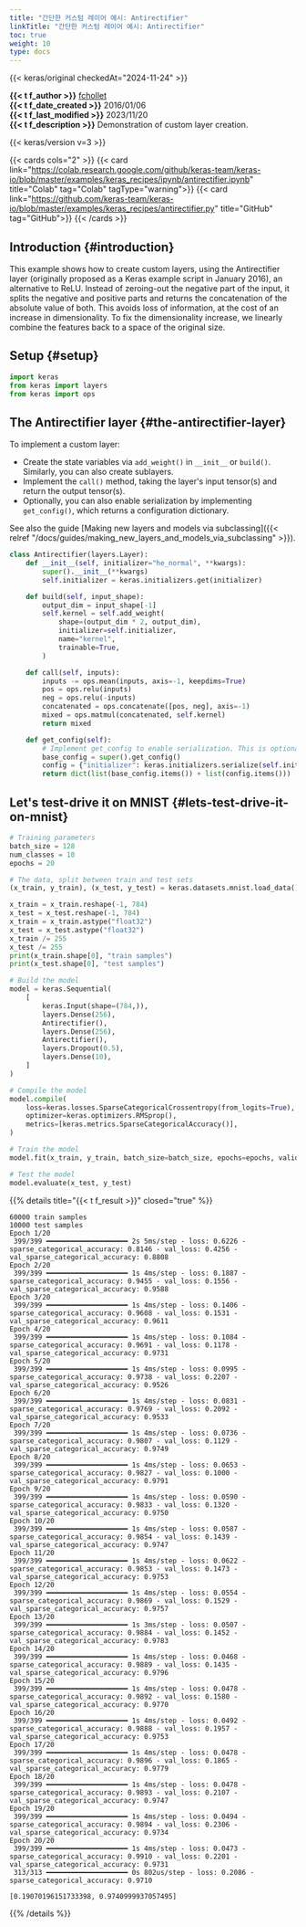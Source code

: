 ```yaml
---
title: "간단한 커스텀 레이어 예시: Antirectifier"
linkTitle: "간단한 커스텀 레이어 예시: Antirectifier"
toc: true
weight: 10
type: docs
---
```


{{< keras/original checkedAt="2024-11-24" >}}

**{{< t f_author >}}** [fchollet](https://twitter.com/fchollet)  
**{{< t f_date_created >}}** 2016/01/06  
**{{< t f_last_modified >}}** 2023/11/20  
**{{< t f_description >}}** Demonstration of custom layer creation.

{{< keras/version v=3 >}}

{{< cards cols="2" >}}
{{< card link="https://colab.research.google.com/github/keras-team/keras-io/blob/master/examples/keras_recipes/ipynb/antirectifier.ipynb" title="Colab" tag="Colab" tagType="warning">}}
{{< card link="https://github.com/keras-team/keras-io/blob/master/examples/keras_recipes/antirectifier.py" title="GitHub" tag="GitHub">}}
{{< /cards >}}

## Introduction {#introduction}

This example shows how to create custom layers, using the Antirectifier layer (originally proposed as a Keras example script in January 2016), an alternative to ReLU. Instead of zeroing-out the negative part of the input, it splits the negative and positive parts and returns the concatenation of the absolute value of both. This avoids loss of information, at the cost of an increase in dimensionality. To fix the dimensionality increase, we linearly combine the features back to a space of the original size.

## Setup {#setup}

```python
import keras
from keras import layers
from keras import ops
```

## The Antirectifier layer {#the-antirectifier-layer}

To implement a custom layer:

- Create the state variables via `add_weight()` in `__init__` or `build()`. Similarly, you can also create sublayers.
- Implement the `call()` method, taking the layer's input tensor(s) and return the output tensor(s).
- Optionally, you can also enable serialization by implementing `get_config()`, which returns a configuration dictionary.

See also the guide [Making new layers and models via subclassing]({{< relref "/docs/guides/making_new_layers_and_models_via_subclassing" >}}).

```python
class Antirectifier(layers.Layer):
    def __init__(self, initializer="he_normal", **kwargs):
        super().__init__(**kwargs)
        self.initializer = keras.initializers.get(initializer)

    def build(self, input_shape):
        output_dim = input_shape[-1]
        self.kernel = self.add_weight(
            shape=(output_dim * 2, output_dim),
            initializer=self.initializer,
            name="kernel",
            trainable=True,
        )

    def call(self, inputs):
        inputs -= ops.mean(inputs, axis=-1, keepdims=True)
        pos = ops.relu(inputs)
        neg = ops.relu(-inputs)
        concatenated = ops.concatenate([pos, neg], axis=-1)
        mixed = ops.matmul(concatenated, self.kernel)
        return mixed

    def get_config(self):
        # Implement get_config to enable serialization. This is optional.
        base_config = super().get_config()
        config = {"initializer": keras.initializers.serialize(self.initializer)}
        return dict(list(base_config.items()) + list(config.items()))
```

## Let's test-drive it on MNIST {#lets-test-drive-it-on-mnist}

```python
# Training parameters
batch_size = 128
num_classes = 10
epochs = 20

# The data, split between train and test sets
(x_train, y_train), (x_test, y_test) = keras.datasets.mnist.load_data()

x_train = x_train.reshape(-1, 784)
x_test = x_test.reshape(-1, 784)
x_train = x_train.astype("float32")
x_test = x_test.astype("float32")
x_train /= 255
x_test /= 255
print(x_train.shape[0], "train samples")
print(x_test.shape[0], "test samples")

# Build the model
model = keras.Sequential(
    [
        keras.Input(shape=(784,)),
        layers.Dense(256),
        Antirectifier(),
        layers.Dense(256),
        Antirectifier(),
        layers.Dropout(0.5),
        layers.Dense(10),
    ]
)

# Compile the model
model.compile(
    loss=keras.losses.SparseCategoricalCrossentropy(from_logits=True),
    optimizer=keras.optimizers.RMSprop(),
    metrics=[keras.metrics.SparseCategoricalAccuracy()],
)

# Train the model
model.fit(x_train, y_train, batch_size=batch_size, epochs=epochs, validation_split=0.15)

# Test the model
model.evaluate(x_test, y_test)
```

{{% details title="{{< t f_result >}}" closed="true" %}}

```plain
60000 train samples
10000 test samples
Epoch 1/20
 399/399 ━━━━━━━━━━━━━━━━━━━━ 2s 5ms/step - loss: 0.6226 - sparse_categorical_accuracy: 0.8146 - val_loss: 0.4256 - val_sparse_categorical_accuracy: 0.8808
Epoch 2/20
 399/399 ━━━━━━━━━━━━━━━━━━━━ 1s 4ms/step - loss: 0.1887 - sparse_categorical_accuracy: 0.9455 - val_loss: 0.1556 - val_sparse_categorical_accuracy: 0.9588
Epoch 3/20
 399/399 ━━━━━━━━━━━━━━━━━━━━ 1s 4ms/step - loss: 0.1406 - sparse_categorical_accuracy: 0.9608 - val_loss: 0.1531 - val_sparse_categorical_accuracy: 0.9611
Epoch 4/20
 399/399 ━━━━━━━━━━━━━━━━━━━━ 1s 4ms/step - loss: 0.1084 - sparse_categorical_accuracy: 0.9691 - val_loss: 0.1178 - val_sparse_categorical_accuracy: 0.9731
Epoch 5/20
 399/399 ━━━━━━━━━━━━━━━━━━━━ 1s 4ms/step - loss: 0.0995 - sparse_categorical_accuracy: 0.9738 - val_loss: 0.2207 - val_sparse_categorical_accuracy: 0.9526
Epoch 6/20
 399/399 ━━━━━━━━━━━━━━━━━━━━ 1s 4ms/step - loss: 0.0831 - sparse_categorical_accuracy: 0.9769 - val_loss: 0.2092 - val_sparse_categorical_accuracy: 0.9533
Epoch 7/20
 399/399 ━━━━━━━━━━━━━━━━━━━━ 1s 4ms/step - loss: 0.0736 - sparse_categorical_accuracy: 0.9807 - val_loss: 0.1129 - val_sparse_categorical_accuracy: 0.9749
Epoch 8/20
 399/399 ━━━━━━━━━━━━━━━━━━━━ 1s 4ms/step - loss: 0.0653 - sparse_categorical_accuracy: 0.9827 - val_loss: 0.1000 - val_sparse_categorical_accuracy: 0.9791
Epoch 9/20
 399/399 ━━━━━━━━━━━━━━━━━━━━ 1s 4ms/step - loss: 0.0590 - sparse_categorical_accuracy: 0.9833 - val_loss: 0.1320 - val_sparse_categorical_accuracy: 0.9750
Epoch 10/20
 399/399 ━━━━━━━━━━━━━━━━━━━━ 1s 4ms/step - loss: 0.0587 - sparse_categorical_accuracy: 0.9854 - val_loss: 0.1439 - val_sparse_categorical_accuracy: 0.9747
Epoch 11/20
 399/399 ━━━━━━━━━━━━━━━━━━━━ 1s 4ms/step - loss: 0.0622 - sparse_categorical_accuracy: 0.9853 - val_loss: 0.1473 - val_sparse_categorical_accuracy: 0.9753
Epoch 12/20
 399/399 ━━━━━━━━━━━━━━━━━━━━ 1s 4ms/step - loss: 0.0554 - sparse_categorical_accuracy: 0.9869 - val_loss: 0.1529 - val_sparse_categorical_accuracy: 0.9757
Epoch 13/20
 399/399 ━━━━━━━━━━━━━━━━━━━━ 1s 3ms/step - loss: 0.0507 - sparse_categorical_accuracy: 0.9884 - val_loss: 0.1452 - val_sparse_categorical_accuracy: 0.9783
Epoch 14/20
 399/399 ━━━━━━━━━━━━━━━━━━━━ 1s 4ms/step - loss: 0.0468 - sparse_categorical_accuracy: 0.9889 - val_loss: 0.1435 - val_sparse_categorical_accuracy: 0.9796
Epoch 15/20
 399/399 ━━━━━━━━━━━━━━━━━━━━ 1s 4ms/step - loss: 0.0478 - sparse_categorical_accuracy: 0.9892 - val_loss: 0.1580 - val_sparse_categorical_accuracy: 0.9770
Epoch 16/20
 399/399 ━━━━━━━━━━━━━━━━━━━━ 1s 4ms/step - loss: 0.0492 - sparse_categorical_accuracy: 0.9888 - val_loss: 0.1957 - val_sparse_categorical_accuracy: 0.9753
Epoch 17/20
 399/399 ━━━━━━━━━━━━━━━━━━━━ 1s 4ms/step - loss: 0.0478 - sparse_categorical_accuracy: 0.9896 - val_loss: 0.1865 - val_sparse_categorical_accuracy: 0.9779
Epoch 18/20
 399/399 ━━━━━━━━━━━━━━━━━━━━ 1s 4ms/step - loss: 0.0478 - sparse_categorical_accuracy: 0.9893 - val_loss: 0.2107 - val_sparse_categorical_accuracy: 0.9747
Epoch 19/20
 399/399 ━━━━━━━━━━━━━━━━━━━━ 1s 4ms/step - loss: 0.0494 - sparse_categorical_accuracy: 0.9894 - val_loss: 0.2306 - val_sparse_categorical_accuracy: 0.9734
Epoch 20/20
 399/399 ━━━━━━━━━━━━━━━━━━━━ 1s 4ms/step - loss: 0.0473 - sparse_categorical_accuracy: 0.9910 - val_loss: 0.2201 - val_sparse_categorical_accuracy: 0.9731
 313/313 ━━━━━━━━━━━━━━━━━━━━ 0s 802us/step - loss: 0.2086 - sparse_categorical_accuracy: 0.9710

[0.19070196151733398, 0.9740999937057495]
```

{{% /details %}}
